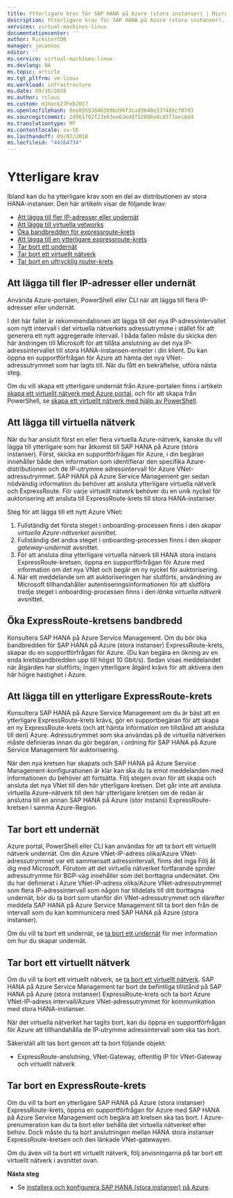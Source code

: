 ```yaml
---
title: Ytterligare krav för SAP HANA på Azure (stora instanser) | Microsoft Docs
description: Ytterligare krav för SAP HANA på Azure (stora instanser).
services: virtual-machines-linux
documentationcenter: ''
author: RicksterCDN
manager: jeconnoc
editor: ''
ms.service: virtual-machines-linux
ms.devlang: NA
ms.topic: article
ms.tgt_pltfrm: vm-linux
ms.workload: infrastructure
ms.date: 09/10/2018
ms.author: rclaus
ms.custom: H1Hack27Feb2017
ms.openlocfilehash: 8ee89553846309bd96f3cad3648e337488cf07d3
ms.sourcegitcommit: 2d961702f23e63ee63eddf52086e0c8573aec8dd
ms.translationtype: MT
ms.contentlocale: sv-SE
ms.lasthandoff: 09/07/2018
ms.locfileid: "44164734"
---
```

# <a name="additional-network-requirements"></a>Ytterligare krav

Ibland kan du ha ytterligare krav som en del av distributionen av stora HANA-instanser. Den här artikeln visar de följande krav:
- [Att lägga till fler IP-adresser eller undernät ](#adding-more-ip-addresses-or-subnets)
- [Att lägga till virtuella vetworks](#adding-vnets)
- [Öka bandbredden för expressroute-krets](#increasing-expressroute-circuit-bandwidth)
- [Att lägga till en ytterligare expressroute-krets](#adding-an-additional-expressroute-circuit)
- [Tar bort ett undernät](#deleting-a-subnet)
- [Tar bort ett virtuellt nätverk](#deleting-a-vnet)
- [Tar bort en uttrycklig router-krets](#deleting-an-expressroute-circuit)


## <a name="adding-more-ip-addresses-or-subnets"></a>Att lägga till fler IP-adresser eller undernät

Använda Azure-portalen, PowerShell eller CLI när att lägga till flera IP-adresser eller undernät.

I det här fallet är rekommendationen att lägga till det nya IP-adressintervallet som nytt intervall i det virtuella nätverkets adressutrymme i stället för att generera ett nytt aggregerade intervall. I båda fallen måste du skicka den här ändringen till Microsoft för att tillåta anslutning av det nya IP-adressintervallet till stora HANA-instansen-enheter i din klient. Du kan öppna en supportförfrågan för Azure att hämta det nya VNet-adressutrymmet som har lagts till. När du fått en bekräftelse, utföra nästa steg.

Om du vill skapa ett ytterligare undernät från Azure-portalen finns i artikeln [skapa ett virtuellt nätverk med Azure portal](../../../virtual-network/manage-virtual-network.md?toc=%2fazure%2fvirtual-machines%2flinux%2ftoc.json#create-a-virtual-network), och för att skapa från PowerShell, se [skapa ett virtuellt nätverk med hjälp av PowerShell](../../../virtual-network/manage-virtual-network.md?toc=%2fazure%2fvirtual-machines%2flinux%2ftoc.json#create-a-virtual-network).

## <a name="adding-vnets"></a>Att lägga till virtuella nätverk

När du har anslutit först en eller flera virtuella Azure-nätverk, kanske du vill lägga till ytterligare som har åtkomst till SAP HANA på Azure (stora instanser). Först, skicka en supportförfrågan för Azure, i din begäran innehåller både den information som identifierar den specifika Azure-distributionen och de IP-utrymme adressintervall för Azure VNet-adressutrymmet. SAP HANA på Azure Service Management ger sedan nödvändig information du behöver att ansluta ytterligare virtuella nätverk och ExpressRoute. För varje virtuellt nätverk behöver du en unik nyckel för auktorisering att ansluta till ExpressRoute-krets till stora HANA-instanser.

Steg för att lägga till ett nytt Azure VNet:

1. Fullständig det första steget i onboarding-processen finns i den _skapar virtuella Azure-nätverket_ avsnittet.
2. Fullständig det andra steget i onboarding-processen finns i den _skapar gateway-undernät_ avsnittet.
3. För att ansluta dina ytterligare virtuella nätverk till HANA stora instans ExpressRoute-kretsen, öppna en supportförfrågan för Azure med information om det nya VNet och begär en ny nyckel för auktorisering.
4. När ett meddelande om att auktoriseringen har slutförts, användning av Microsoft tillhandahåller autentiseringsinformationen för att slutföra tredje steget i onboarding-processen finns i den _länka virtuella nätverk_ avsnittet.

## <a name="increasing-expressroute-circuit-bandwidth"></a>Öka ExpressRoute-kretsens bandbredd

Konsultera SAP HANA på Azure Service Management. Om du bör öka bandbredden för SAP HANA på Azure (stora instanser) ExpressRoute-krets, skapar du en supportförfrågan för Azure. (Du kan begära en ökning av en enda kretsbandbredden upp till högst 10 Gbit/s). Sedan visas meddelandet när åtgärden har slutförts; Ingen ytterligare åtgärd krävs för att aktivera den här högre hastighet i Azure.

## <a name="adding-an-additional-expressroute-circuit"></a>Att lägga till en ytterligare ExpressRoute-krets

Konsultera SAP HANA på Azure Service Management om du är bäst att en ytterligare ExpressRoute-krets krävs, gör en supportbegäran för att skapa en ny ExpressRoute-krets (och att hämta information om tillstånd att ansluta till den) Azure. Adressutrymmet som ska användas på de virtuella nätverken måste definieras innan du gör begäran, i ordning för SAP HANA på Azure Service Management för auktorisering.

När den nya kretsen har skapats och SAP HANA på Azure Service Management-konfigurationen är klar kan ska du ta emot meddelanden med informationen du behöver att fortsätta. Följ stegen ovan för att skapa och ansluta det nya VNet till den här ytterligare kretsen. Det går inte att ansluta virtuella Azure-nätverk till den här ytterligare kretsen om de redan är anslutna till en annan SAP HANA på Azure (stor instans) ExpressRoute-kretsen i samma Azure-Region.

## <a name="deleting-a-subnet"></a>Tar bort ett undernät

Azure portal, PowerShell eller CLI kan användas för att ta bort ett virtuellt nätverk undernät. Om din Azure VNet-IP-adress olika/Azure VNet-adressutrymmet var ett sammansatt adressintervall, finns det inga Följ åt dig med Microsoft. Förutom att det virtuella nätverket fortfarande sprider adressutrymme för BGP-väg innehåller som det borttagna undernätet. Om du har definierat i Azure VNet-IP-adress olika/Azure VNet-adressutrymmet som flera IP-adressintervall som någon har tilldelats till ditt borttagna undernät, bör du ta bort som utanför din VNet-adressutrymmet och därefter meddela SAP HANA på Azure Service Management till ta bort den från de intervall som du kan kommunicera med SAP HANA på Azure (stora instanser).

Om du vill ta bort ett undernät, se [ta bort ett undernät](../../../virtual-network/virtual-network-manage-subnet.md?toc=%2fazure%2fvirtual-machines%2flinux%2ftoc.json#delete-a-subnet) för mer information om hur du skapar undernät.

## <a name="deleting-a-vnet"></a>Tar bort ett virtuellt nätverk

Om du vill ta bort ett virtuellt nätverk, se [ta bort ett virtuellt nätverk](../../../virtual-network/manage-virtual-network.md?toc=%2fazure%2fvirtual-machines%2flinux%2ftoc.json#delete-a-virtual-network). SAP HANA på Azure Service Management tar bort de befintliga tillstånd på SAP HANA på Azure (stora instanser) ExpressRoute-krets och ta bort Azure VNet-IP-adress intervall/Azure VNet-adressutrymmet för kommunikation med stora HANA-instanser.

När det virtuella nätverket har tagits bort, kan du öppna en supportförfrågan för Azure att tillhandahålla de IP-utrymme adressintervall som ska tas bort.

Säkerställ allt tas bort genom att ta bort följande objekt:

- ExpressRoute-anslutning, VNet-Gateway, offentlig IP för VNet-Gateway och virtuellt nätverk

## <a name="deleting-an-expressroute-circuit"></a>Tar bort en ExpressRoute-krets

Om du vill ta bort en ytterligare SAP HANA på Azure (stora instanser) ExpressRoute-krets, öppna en supportförfrågan för Azure med SAP HANA på Azure Service Management och begära att kretsen ska tas bort. I Azure-prenumeration kan du ta bort eller behålla det virtuella nätverket efter behov. Dock måste du ta bort anslutningen mellan HANA stora instanser ExpressRoute-kretsen och den länkade VNet-gatewayen.

Om du även vill ta bort ett virtuellt nätverk, följ anvisningarna på tar bort ett virtuellt nätverk i avsnittet ovan.

**Nästa steg**

- Se [installera och konfigurera SAP HANA (stora instanser) på Azure](hana-installation.md).
